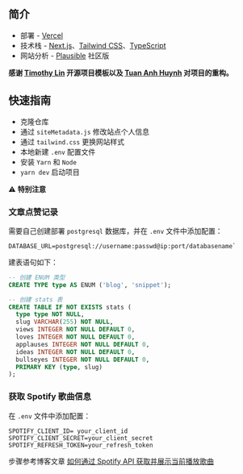## 简介

- 部署 - [Vercel](https://vercel.com/)
- 技术栈 - [Next.js](https://nextjs.org/)、[Tailwind CSS](https://tailwindcss.com/)、[TypeScript](https://www.typescriptlang.org/)
- 网站分析 - [Plausible](https://plausible.io/) 社区版

**感谢 [Timothy Lin](https://github.com/timlrx/tailwind-nextjs-starter-blog?tab=readme-ov-file) 开源项目模板以及 [Tuan Anh Huynh](https://github.com/hta218/leohuynh.dev) 对项目的重构。**

## 快速指南

- 克隆仓库
- 通过 `siteMetadata.js` 修改站点个人信息
- 通过 `tailwind.css` 更换网站样式
- 本地新建 `.env` 配置文件
- 安装 `Yarn` 和 `Node`
- `yarn dev` 启动项目

⚠️ **特别注意**

### 文章点赞记录

需要自己创建部署 `postgresql` 数据库，并在 `.env` 文件中添加配置：

```
DATABASE_URL=postgresql://username:passwd@ip:port/databasename`
```

建表语句如下：

```sql
-- 创建 ENUM 类型
CREATE TYPE type AS ENUM ('blog', 'snippet');

-- 创建 stats 表
CREATE TABLE IF NOT EXISTS stats (
  type type NOT NULL,
  slug VARCHAR(255) NOT NULL,
  views INTEGER NOT NULL DEFAULT 0,
  loves INTEGER NOT NULL DEFAULT 0,
  applauses INTEGER NOT NULL DEFAULT 0,
  ideas INTEGER NOT NULL DEFAULT 0,
  bullseyes INTEGER NOT NULL DEFAULT 0,
  PRIMARY KEY (type, slug)
);

```

### 获取 Spotify 歌曲信息

在 `.env` 文件中添加配置：

```
SPOTIFY_CLIENT_ID= your_client_id
SPOTIFY_CLIENT_SECRET=your_client_secret
SPOTIFY_REFRESH_TOKEN=your_refresh_token
```

步骤参考博客文章 [如何通过 Spotify API 获取并展示当前播放歌曲](https://www.jxzsite.com/snippets/display-playing-track-by-spotify-api)
